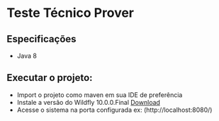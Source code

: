 # Teste Técnico Prover
## Especificações
* Java 8
## Executar o projeto:
* Import o projeto como maven em sua IDE de preferência
* Instale a versão do Wildfly 10.0.0.Final  [Download](https://www.wildfly.org/downloads/)
* Acesse o sistema na porta configurada ex: (http://localhost:8080/)
